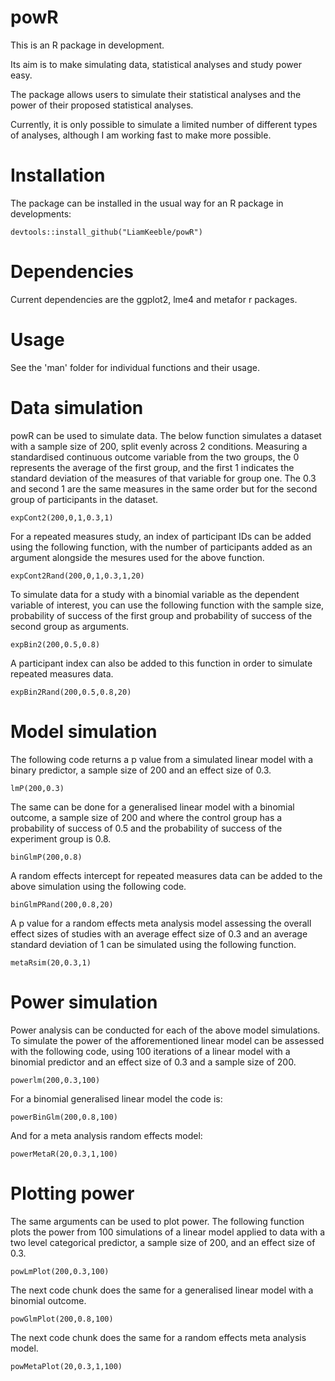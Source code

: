 # powR

This is an R package in development.

Its aim is to make simulating data, statistical analyses and study power easy.

The package allows users to simulate their statistical analyses and the power of their proposed statistical analyses.

Currently, it is only possible to simulate a limited number of different types of analyses, although I am working fast to make more possible.


# Installation

The package can be installed in the usual way for an R package in developments:

```
devtools::install_github("LiamKeeble/powR")

```

# Dependencies

Current dependencies are the ggplot2, lme4 and metafor r packages.


# Usage 

See the 'man' folder for individual functions and their usage. 

# Data simulation

powR can be used to simulate data. The below function simulates a dataset with a sample size of 200, split evenly across 2 conditions. Measuring a standardised continuous outcome variable from the two groups, the 0 represents the average of the first group, and the first 1 indicates the standard deviation of the measures of that variable for group one. The 0.3 and second 1 are the same measures in the same order but for the second group of participants in the dataset.

```
expCont2(200,0,1,0.3,1)
```

For a repeated measures study, an index of participant IDs can be added using the following function, with the number of participants added as an argument alongside the mesures used for the above function.

```
expCont2Rand(200,0,1,0.3,1,20)
```

To simulate data for a study with a binomial variable as the dependent variable of interest, you can use the following function with the sample size, probability of success of the first group and probability of success of the second group as arguments.

```
expBin2(200,0.5,0.8)
```

A participant index can also be added to this function in order to simulate repeated measures data.

```
expBin2Rand(200,0.5,0.8,20)
```



# Model simulation

The following code returns a p value from a simulated linear model with a binary predictor, a sample size of 200 and an effect size of 0.3.

```
lmP(200,0.3)
```

The same can be done for a generalised linear model with a binomial outcome, a sample size of 200 and where the control group has a probability of success of 0.5 and the probability of success of the experiment group is 0.8.

```
binGlmP(200,0.8)
```

A random effects intercept for repeated measures data can be added to the above simulation using the following code.

```
binGlmPRand(200,0.8,20)
```

A p value for a random effects meta analysis model assessing the overall effect sizes of studies with an average effect size of 0.3 and an average standard deviation of 1 can be simulated using the following function.

```
metaRsim(20,0.3,1)
```

# Power simulation


Power analysis can be conducted for each of the above model simulations. To simulate the power of the afforementioned linear model can be assessed with the following code, using 100 iterations of a linear model with a binomial predictor and an effect size of 0.3 and a sample size of 200.

```
powerlm(200,0.3,100)
```

For a binomial generalised linear model the code is:

```
powerBinGlm(200,0.8,100)
```

And for a meta analysis random effects model:

```
powerMetaR(20,0.3,1,100)
```

# Plotting power

The same arguments can be used to plot power. The following function plots the power from 100 simulations of a linear model applied to data with a two level categorical predictor, a sample size of 200, and an effect size of 0.3.

```
powLmPlot(200,0.3,100)
```

The next code chunk does the same for a generalised linear model with a binomial outcome.

```
powGlmPlot(200,0.8,100)
```
The next code chunk does the same for a random effects meta analysis model.

```
powMetaPlot(20,0.3,1,100)
```



